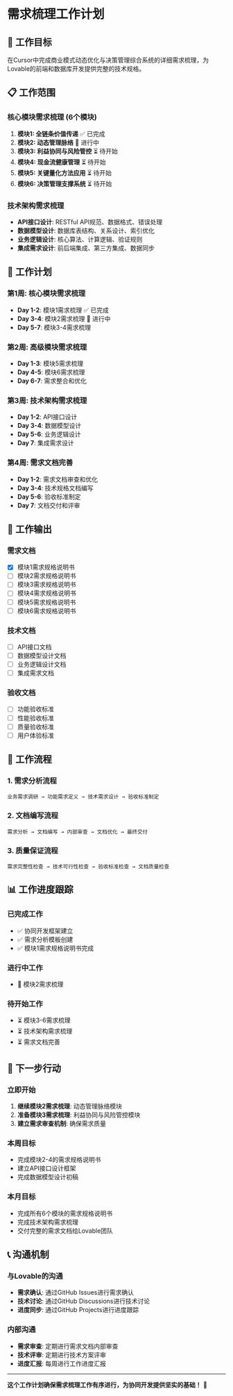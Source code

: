 # 需求梳理工作计划

## 🎯 工作目标

在Cursor中完成商业模式动态优化与决策管理综合系统的详细需求梳理，为Lovable的前端和数据库开发提供完整的技术规格。

## 📋 工作范围

### 核心模块需求梳理 (6个模块)
1. **模块1: 全链条价值传递** ✅ 已完成
2. **模块2: 动态管理脉络** 🔄 进行中
3. **模块3: 利益协同与风险管控** ⏳ 待开始
4. **模块4: 现金流健康管理** ⏳ 待开始
5. **模块5: 关键量化方法应用** ⏳ 待开始
6. **模块6: 决策管理支撑系统** ⏳ 待开始

### 技术架构需求梳理
- **API接口设计**: RESTful API规范、数据格式、错误处理
- **数据模型设计**: 数据库表结构、关系设计、索引优化
- **业务逻辑设计**: 核心算法、计算逻辑、验证规则
- **集成需求设计**: 前后端集成、第三方集成、数据同步

## 📅 工作计划

### 第1周: 核心模块需求梳理
- **Day 1-2**: 模块1需求梳理 ✅ 已完成
- **Day 3-4**: 模块2需求梳理 🔄 进行中
- **Day 5-7**: 模块3-4需求梳理

### 第2周: 高级模块需求梳理
- **Day 1-3**: 模块5需求梳理
- **Day 4-5**: 模块6需求梳理
- **Day 6-7**: 需求整合和优化

### 第3周: 技术架构需求梳理
- **Day 1-2**: API接口设计
- **Day 3-4**: 数据模型设计
- **Day 5-6**: 业务逻辑设计
- **Day 7**: 集成需求设计

### 第4周: 需求文档完善
- **Day 1-2**: 需求文档审查和优化
- **Day 3-4**: 技术规格文档编写
- **Day 5-6**: 验收标准制定
- **Day 7**: 文档交付和评审

## 📝 工作输出

### 需求文档
- [x] 模块1需求规格说明书
- [ ] 模块2需求规格说明书
- [ ] 模块3需求规格说明书
- [ ] 模块4需求规格说明书
- [ ] 模块5需求规格说明书
- [ ] 模块6需求规格说明书

### 技术文档
- [ ] API接口文档
- [ ] 数据模型设计文档
- [ ] 业务逻辑设计文档
- [ ] 集成需求文档

### 验收文档
- [ ] 功能验收标准
- [ ] 性能验收标准
- [ ] 质量验收标准
- [ ] 用户体验标准

## 🔄 工作流程

### 1. 需求分析流程
```
业务需求调研 → 功能需求定义 → 技术需求设计 → 验收标准制定
```

### 2. 文档编写流程
```
需求分析 → 文档编写 → 内部审查 → 文档优化 → 最终交付
```

### 3. 质量保证流程
```
需求完整性检查 → 技术可行性检查 → 验收标准检查 → 文档质量检查
```

## 📊 工作进度跟踪

### 已完成工作
- ✅ 协同开发框架建立
- ✅ 需求分析模板创建
- ✅ 模块1需求规格说明书完成

### 进行中工作
- 🔄 模块2需求梳理

### 待开始工作
- ⏳ 模块3-6需求梳理
- ⏳ 技术架构需求梳理
- ⏳ 需求文档完善

## 🎯 下一步行动

### 立即开始
1. **继续模块2需求梳理**: 动态管理脉络模块
2. **准备模块3需求梳理**: 利益协同与风险管控模块
3. **建立需求审查机制**: 确保需求质量

### 本周目标
- 完成模块2-4的需求规格说明书
- 建立API接口设计框架
- 完成数据模型设计初稿

### 本月目标
- 完成所有6个模块的需求规格说明书
- 完成技术架构需求梳理
- 交付完整的需求文档给Lovable团队

## 📞 沟通机制

### 与Lovable的沟通
- **需求确认**: 通过GitHub Issues进行需求确认
- **技术讨论**: 通过GitHub Discussions进行技术讨论
- **进度同步**: 通过GitHub Projects进行进度跟踪

### 内部沟通
- **需求审查**: 定期进行需求文档内部审查
- **技术评审**: 定期进行技术方案评审
- **进度汇报**: 每周进行工作进度汇报

---

**这个工作计划确保需求梳理工作有序进行，为协同开发提供坚实的基础！** 🎉




